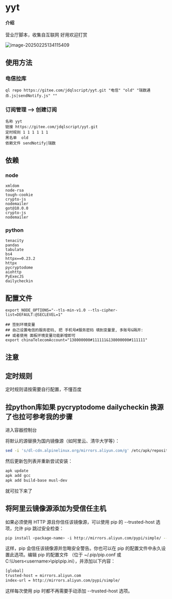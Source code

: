 # yyt

#### 介绍
营业厅脚本，收集自互联网 好用欢迎打赏

![image-20250225134115409](https://img.hnking.cn//blog/202502251341542.png)

## 使用方法
### 电信拉库

```
ql repo https://gitee.com/jdqlscript/yyt.git "电信" "old" "瑞数通杀.js|sendNotify.js" ""
```

### 订阅管理 --> 创建订阅 

```
名称 yyt
链接 https://gitee.com/jdqlscript/yyt.git
定时规则 1 1 1 1 1 1
黑名单  old
依赖文件 sendNotify|瑞数
```


## 依赖
### node

```
xmldom
node-rsa	
tough-cookie	
crypto-js	
nodemailer	
got@10.0.0	
crypto-js	
nodemailer
```



### python

```
tenacity
pandas
tabulate
bs4
httpx==0.23.2	
httpx	
pycryptodome	
aiohttp	
PyExecJS	
dailycheckin
```


## 配置文件

```
export NODE_OPTIONS="--tls-min-v1.0 --tls-cipher-list=DEFAULT:@SECLEVEL=1"

## 签到环境变量
## 自己设置电信的服务密码, 把 手机号#服务密码 填到变量里, 多账号&隔开: 
## 或者使用 面板环境变量功能新增即可
export chinaTelecomAccount="138000000#111111&138000000#111111"

```
## 注意



## 定时规则
定时规则请按需要自行配置，不懂百度

## 拉python库如果 pycryptodome dailycheckin 换源了也拉可参考我的步骤
进入容器控制台

将默认的源替换为国内镜像源（如阿里云、清华大学等）：

```bash
sed -i 's/dl-cdn.alpinelinux.org/mirrors.aliyun.com/g' /etc/apk/repositories
```
然后更新包列表并重新尝试安装：

```bash
apk update
apk add gcc
apk add build-base musl-dev
```
就可拉下来了

## 将阿里云镜像源添加为受信任主机
如果必须使用 HTTP 源且你信任该镜像源，可以使用 pip 的 --trusted-host 选项，允许 pip 跳过安全检查：

```bash
pip install <package-name> -i http://mirrors.aliyun.com/pypi/simple/ --trusted-host mirrors.aliyun.com

```
这样，pip 会信任该镜像源并忽略安全警告。你也可以在 pip 的配置文件中永久设置此选项。编辑 pip 的配置文件
（位于 ~/.pip/pip.conf 或 C:\Users\<username>\pip\pip.ini），并添加以下内容：

```bash
[global]
trusted-host = mirrors.aliyun.com
index-url = http://mirrors.aliyun.com/pypi/simple/

```
这样每次使用 pip 时都不再需要手动添加 --trusted-host 选项。